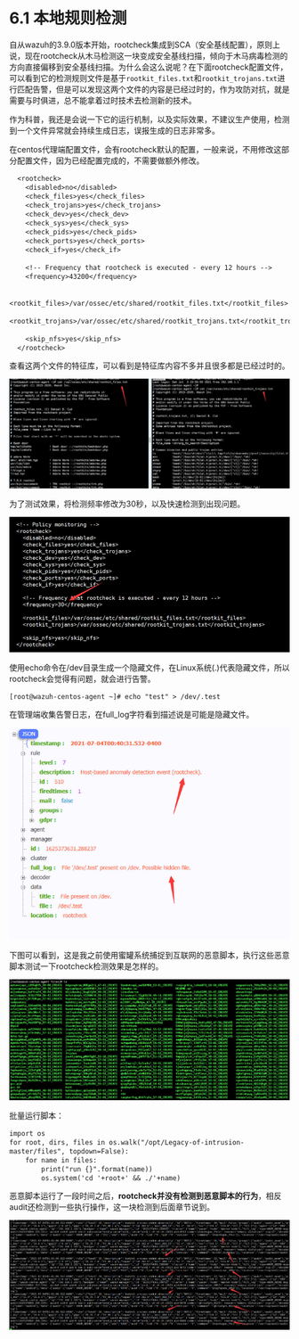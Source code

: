 # 6.1 本地规则检测

自从wazuh的3.9.0版本开始，rootcheck集成到SCA（安全基线配置），原则上说，现在rootcheck从木马检测这一块变成安全基线扫描，倾向于木马病毒检测的方向直接偏移到安全基线扫描。为什么会这么说呢？在下面rootcheck配置文件，可以看到它的检测规则文件是基于`rootkit_files.txt`和`rootkit_trojans.txt`进行匹配告警，但是可以发现这两个文件的内容是已经过时的，作为攻防对抗，就是需要与时俱进，总不能拿着过时技术去检测新的技术。

作为科普，我还是会说一下它的运行机制，以及实际效果，不建议生产使用，检测到一个文件异常就会持续生成日志，误报生成的日志非常多。

在centos代理端配置文件，会有rootcheck默认的配置，一般来说，不用修改这部分配置文件，因为已经配置完成的，不需要做额外修改。

```text
  <rootcheck>
    <disabled>no</disabled>
    <check_files>yes</check_files>
    <check_trojans>yes</check_trojans>
    <check_dev>yes</check_dev>
    <check_sys>yes</check_sys>
    <check_pids>yes</check_pids>
    <check_ports>yes</check_ports>
    <check_if>yes</check_if>

    <!-- Frequency that rootcheck is executed - every 12 hours -->
    <frequency>43200</frequency>

    <rootkit_files>/var/ossec/etc/shared/rootkit_files.txt</rootkit_files>
    <rootkit_trojans>/var/ossec/etc/shared/rootkit_trojans.txt</rootkit_trojans>

    <skip_nfs>yes</skip_nfs>
  </rootcheck>
```

查看这两个文件的特征库，可以看到是特征库内容不多并且很多都是已经过时的。

![](../.gitbook/assets/image%20%28133%29.png)

为了测试效果，将检测频率修改为30秒，以及快速检测到出现问题。

![](../.gitbook/assets/image%20%28135%29.png)

使用echo命令在/dev目录生成一个隐藏文件，在Linux系统\(.\)代表隐藏文件，所以rootcheck会觉得有问题，就会进行告警。

```text
[root@wazuh-centos-agent ~]# echo "test" > /dev/.test
```

在管理端收集告警日志，在full\_log字符看到描述说是可能是隐藏文件。

![](../.gitbook/assets/image%20%28131%29.png)

下图可以看到，这是我之前使用蜜罐系统捕捉到互联网的恶意脚本，执行这些恶意脚本测试一下rootcheck检测效果是怎样的。

![](../.gitbook/assets/image%20%28136%29.png)

批量运行脚本：

```text
import os
for root, dirs, files in os.walk("/opt/Legacy-of-intrusion-master/files", topdown=False):
    for name in files:
        print("run {}".format(name))
        os.system('cd '+root+' && ./'+name)
```

恶意脚本运行了一段时间之后，**rootcheck并没有检测到恶意脚本的行为**，相反audit还检测到一些执行操作，这一块检测到后面章节说到。

![](../.gitbook/assets/image%20%28137%29.png)





